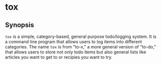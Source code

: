 # tox

## Synopsis

`tox` is a simple, category-based, general purpose todo/logging system. It is a command line program that allows users to log items into different categories. The name `tox` is from "to-x," a more general version of "to-do," that allows users to store not only todo items but also general lists like articles you want to get to or recipies you want to try.
